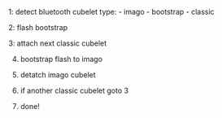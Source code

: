 1: detect bluetooth cubelet type:
    - imago
    - bootstrap
    - classic

2: flash bootstrap

3: attach next classic cubelet

4. bootstrap flash to imago

5. detatch imago cubelet

6. if another classic cubelet goto 3

7. done!
